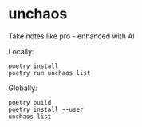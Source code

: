 # unchaos
 Take notes like pro - enhanced with AI

Locally:

```
poetry install
poetry run unchaos list
```

Globally:
```
poetry build
poetry install --user
unchaos list
```